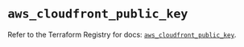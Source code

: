 # `aws_cloudfront_public_key`

Refer to the Terraform Registry for docs: [`aws_cloudfront_public_key`](https://registry.terraform.io/providers/hashicorp/aws/5.73.0/docs/resources/cloudfront_public_key).
